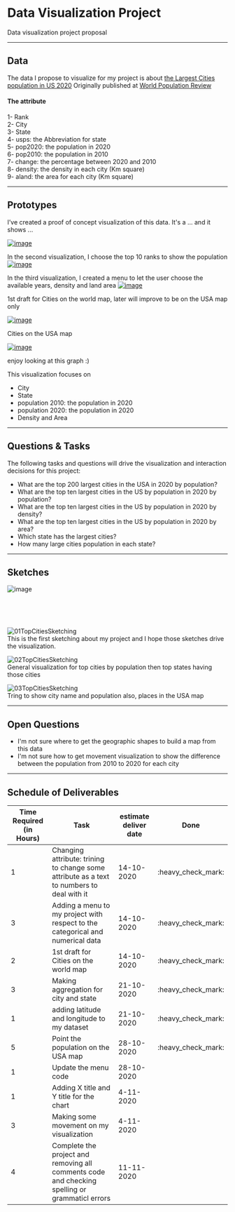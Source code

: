 # Data Visualization Project
Data visualization project proposal

----
## Data


The data I propose to visualize for my project is about [the Largest Cities population in US 2020](https://gist.github.com/dralmadani/c04f95746e2f36b040d3d764ab7b9c62)
Originally published at [World Population Review](https://worldpopulationreview.com/us-cities)


#### The attribute
 1- Rank
<br> 2- City
<br> 3- State
<br> 4- usps: the Abbreviation for state
<br> 5- pop2020: the population in 2020
<br> 6- pop2010: the population in 2010
<br> 7- change: the percentage between 2020 and 2010
<br> 8- density: the density in each city (Km square)
<br> 9- aland: the area for each city (Km square)




----
## Prototypes

I’ve created a proof of concept visualization of this data. It's a ... and it shows ...

[![image](https://user-images.githubusercontent.com/25451974/94352453-188a9700-0033-11eb-8290-6284ca75f30c.png)
](https://vizhub.com/dralmadani/d811f91dafdb465887040da5445d2a41?file=viz.js)

In the second visualization, I choose the top 10 ranks  to show  the population 
[![image](https://user-images.githubusercontent.com/25451974/95655340-8f646d00-0ad4-11eb-92e4-9f9d621b9fdb.png)](https://vizhub.com/dralmadani/ea118a8b9c9d4c8d990217c1d9a01504)

In the third visualization, I created a menu to let the user choose the available years, density and land area
[![image](https://user-images.githubusercontent.com/25451974/95655127-24fefd00-0ad3-11eb-82ab-b9c049293f7c.png)](https://vizhub.com/dralmadani/8de8cbc5b9f1491b97cdb862986fdcd8)

1st draft for Cities on the world map, later will improve to be on the USA map only

[![image](https://user-images.githubusercontent.com/25451974/96008461-96111e00-0e0d-11eb-882e-0416c9019fb9.png)](https://vizhub.com/dralmadani/5c80609b59f64ca3b788abe0517ef96e)

Cities on the USA map

[![image](https://user-images.githubusercontent.com/25451974/96820262-9e5fef00-13f3-11eb-97e4-46bdc273ad5d.png)](https://vizhub.com/dralmadani/e9a2b6197eb14b87aafbc85a09b90fe8)




enjoy looking at this graph :)

This visualization focuses on
- City
- State
- population 2010: the population in 2020
- population 2020: the population in 2020
- Density and Area

----
## Questions & Tasks

The following tasks and questions will drive the visualization and interaction decisions for this project:

  * What are the top 200 largest cities in the USA in 2020 by population?
  * What are the top ten largest cities in the US by population in 2020 by population?
  * What are the top ten largest cities in the US by population in 2020 by density?
  * What are the top ten largest cities in the US by population in 2020 by area?
  * Which state has the largest cities?
  * How many large cities population in each state?
  
----  
## Sketches


![image](https://user-images.githubusercontent.com/25451974/94355532-d2453000-0052-11eb-947c-72aa9f4e6fd9.png)

<br><br><br>

![01TopCitiesSketching](https://user-images.githubusercontent.com/25451974/94355734-a3c85480-0054-11eb-87f0-bb188d87a195.jpeg)
<br>This is the first sketching about my project and I hope those sketches drive the visualization.

![02TopCitiesSketching](https://user-images.githubusercontent.com/25451974/94355741-acb92600-0054-11eb-9547-0d33945ba4fe.jpeg)
<br>
General visualization for top cities by population then top states having those cities 

![03TopCitiesSketching](https://user-images.githubusercontent.com/25451974/94355743-b17dda00-0054-11eb-8ab7-86bc8c2504fc.jpeg)
<br>
Tring to show city name and population also, places in the USA map

----
## Open Questions


  - I'm not sure where to get the geographic shapes to build a map from this data
  - I'm not sure how to get movement visualization to show the difference between the population from 2010 to 2020 for each city

----
## Schedule of Deliverables

<table>
<thead>
<tr>
<th>Time 
 Required
 (in Hours)</th>
<th>Task</th>
<th>estimate deliver date</th>
 <th>Done</th>
</tr>
</thead>
<tbody>
<tr>
<td>1</td>
<td>Changing attribute: trining to change some attribute as a text to numbers to deal with it</td>
<td>14-10-2020</td>
 <td> :heavy_check_mark:</td>
</tr>
 
<tr>
<td>3</td>
<td>Adding a menu to my project with respect to the categorical and numerical data</td>
<td>14-10-2020</td>
 <td> :heavy_check_mark:</td>

</tr>
<tr>
<td>2</td>
<td>1st draft for Cities on the world map</td>
<td>14-10-2020</td>
 <td> :heavy_check_mark:</td>

</tr>




<tr>
<td>3</td>
<td>Making aggregation for city and state</td>
<td>21-10-2020</td> 
<td> :heavy_check_mark:</td>


</tr>

<tr>
 <td>1</td>
<td>adding latitude and longitude to my dataset</td>
<td>21-10-2020</td>
<td> :heavy_check_mark: </td>

</tr>

<tr>
<td>5</td>
<td>Point the population on the USA map</td>
<td>28-10-2020</td>
 <td> :heavy_check_mark: </td>

</tr>

<tr>
<td>1</td>
<td>Update the menu code</td>
<td>28-10-2020</td>
 <td> </td>

</tr>

<tr>
<td>1</td>
<td>Adding X title and Y title for the chart</td>
<td>4-11-2020</td>
 <td> </td>
</tr>

<tr>
<td>3</td>
<td>Making some movement on my visualization</td>
<td>4-11-2020</td>
 <td> </td>

</tr>

<tr>
<td>4</td>
<td>Complete the project and removing all comments code and checking spelling or grammaticl errors</td>
<td>11-11-2020</td>
 <td> </td>

</tr>
 
</tbody>
</table>
